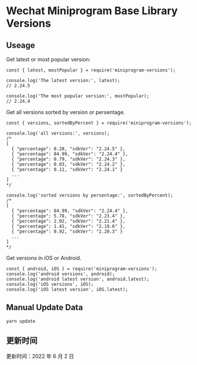 
# Wechat Miniprogram Base Library Versions

## Useage

Get latest or most popular version:

```;
const { latest, mostPopular } = require('miniprogram-versions');

console.log('The latest version:', latest);
// 2.24.5

console.log('The most popular version:', mostPopular);
// 2.24.4

```

Get all versions sorted by version or persentage.

```
const { versions, sortedByPercent } = require('miniprogram-versions');

console.log('all versions:', versions);
/*
[
  { "percentage": 0.28, "sdkVer": "2.24.5" },
  { "percentage": 84.99, "sdkVer": "2.24.4" },
  { "percentage": 0.79, "sdkVer": "2.24.3" },
  { "percentage": 0.03, "sdkVer": "2.24.2" },
  { "percentage": 0.11, "sdkVer": "2.24.1" }
  ...
]
*/

console.log('sorted versions by persentage:', sortedByPercent);
/*
[
  { "percentage": 84.99, "sdkVer": "2.24.4" },
  { "percentage": 5.78, "sdkVer": "2.23.4" },
  { "percentage": 2.02, "sdkVer": "2.21.4" },
  { "percentage": 1.41, "sdkVer": "2.19.6" },
  { "percentage": 0.92, "sdkVer": "2.20.3" }
  ...
]
*/
```

Get versions in iOS or Android.

```
const { android, iOS } = require('miniprogram-versions');
console.log('android versions', android);
console.log('android latest version', android.latest);
console.log('iOS versions', iOS);
console.log('iOS latest version', iOS.latest);
```

## Manual Update Data

```
yarn update
```

## 更新时间

更新时间：2022 年 6 月 2 日
